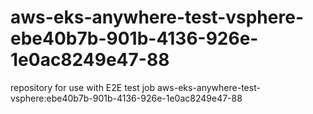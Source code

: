 # aws-eks-anywhere-test-vsphere-ebe40b7b-901b-4136-926e-1e0ac8249e47-88
repository for use with E2E test job aws-eks-anywhere-test-vsphere:ebe40b7b-901b-4136-926e-1e0ac8249e47-88
